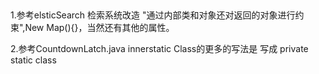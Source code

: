 ##
1.参考elsticSearch 检索系统改造
"通过内部类和对象还对返回的对象进行约束",New Map(){}，当然还有其他的属性。

2.参考CountdownLatch.java
innerstatic Class的更多的写法是 写成 private static class